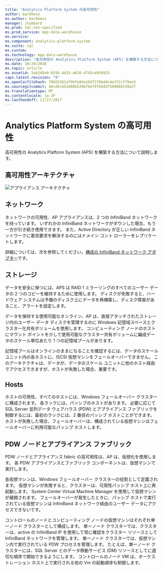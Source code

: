 ```yaml
---
title: "Analytics Platform System の高可用性"
author: barbkess
ms.author: barbkess
manager: jhubbard
ms.prod: sql-non-specified
ms.prod_service: mpp-data-warehouse
ms.service: 
ms.component: analytics-platform-system
ms.suite: sql
ms.custom: 
ms.technology: mpp-data-warehouse
description: "高可用性の Analytics Platform System (APS) を構築する方法について説明します。"
ms.date: 10/20/2016
ms.topic: article
ms.assetid: 5ab245e9-0316-4d25-a626-4745ce856925
caps.latest.revision: "9"
ms.openlocfilehash: 78b55161af9bfe8da16d7276bddc4e2f2cff9ee5
ms.sourcegitcommit: 44cd5c651488b5296fb679f6d43f50d068339a27
ms.translationtype: MT
ms.contentlocale: ja-JP
ms.lasthandoff: 11/17/2017
---
```

# <a name="analytics-platform-system-high-availability"></a>Analytics Platform System の高可用性
高可用性の Analytics Platform System (APS) を構築する方法について説明します。  
  
## <a name="high-availability-architecture"></a>高可用性アーキテクチャ  
![アプライアンス アーキテクチャ](media/appliance-architecture.png "アプライアンス アーキテクチャ")  
  
## <a name="network"></a>ネットワーク  
ネットワークの可用性、AP アプライアンスは、2 つの InfiniBand ネットワークを持っています。 いずれかの InfiniBand ネットワークがダウンした場合、もう一方が引き続き使用できます。 また、Active Directory が正しい InfiniBand ネットワークに着信要求を解決するのにはドメイン コント ローラーをレプリケートします。  
  
詳細については、次を参照してください。[構成の InfiniBand ネットワーク アダプター](configure-infiniband-network-adapters.md)です。  
  
## <a name="storage"></a>ストレージ  
データを安全に保つには、APS は RAID 1 ミラーリングのすべてのユーザー データの 2 つのコピーを維持するために使用します。 ディスクが失敗すると、ハードウェア システムは予備のディスク上にデータを再構築し、ディスク障害があること、アラートを設定します。  
  
データを保持する使用可能なオンライン、AP は、直接アタッチされたストレージ内のユーザー データ ディスクを管理するのに Windows 記憶域スペースとクラスター化共有ボリュームを使用します。 コンピューティング ノードのホストにマウント ポイントを介して使用可能なクラスター共有ボリュームに編成データのスケール単位あたり 1 つの記憶域プールがあります。  
  
記憶域プールはオンラインのままになることを確認するには、データのスケール ユニット内の各ホストに、ISCSI 仮想マシンをフェールオーバーできません。 このアーキテクチャは、データが、データのスケール ユニットに他のホスト経由でアクセスできますが、ホストが失敗した場合、重要です。  
  
## <a name="hosts"></a>Hosts  
ホストの可用性、すべてのホストには、Windows フェールオーバー クラスターに構成されます。 各ラックには、パッシブのホストがあります。 必要に応じて SQL Server 並列データ ウェアハウス (PDW) とアプライアンス ファブリックを制御するには、最初のラックには、2 番目のパッシブ ホストことができます。 ホストが失敗した場合、フェールオーバーは、構成されている仮想マシンはフェールオーバーに利用可能なパッシブ ホストします。  
  
## <a name="pdw-nodes-and-appliance-fabric"></a>PDW ノードとアプライアンス ファブリック  
PDW ノードとアプライアンス fabric の高可用性は、AP は、仮想化を使用します。 各 PDW アプライアンスとファブリック コンポーネントは、仮想マシンで実行します。  
  
各仮想マシンは、Windows フェールオーバー クラスターの役割として定義されます。 仮想マシンが失敗すると、クラスターは、可用性パッシブ ホスト上に再起動します。 System Center Virtual Machine Manager を使用して仮想マシンが展開されます。 フェールオーバーが発生したときに、パッシブ ホストで実行されている仮想マシンは InfiniBand ネットワーク経由のユーザー データにアクセスできないです。  
  
コントロールのノードとコンピューティング ノードの仮想マシンはそれぞれ単一ノード クラスターとして構成します。 単一ノード クラスターでは、クラスターは、active の InfiniBand IP を使用して常に確認をクラスター リソースとして InfiniBand ネットワークを管理します。 単一ノード クラスターでは、仮想マシン内で実行されている PDW プロセスを管理します。 たとえば、単一ノード クラスターには、SQL Server とのデータ移動サービス (DM) リソースとしてに適切な順序で開始できるようにします。 コントロールのノード VM は、オーケストレーション ホスト上で実行される他の Vm の起動順序も制御します。  
  
